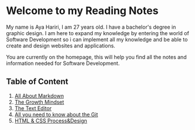 # Welcome to my Reading Notes

My name is Aya Hariri, I am 27 years old. I have a bachelor's degree in graphic design. I am here to expand my knowledge by entering the world of Software Development so i can implement all my knowledge and be able to create and design websites and applications.

You are currently on the homepage, this will help you find all the notes and information needed for Software Development.

## Table of Content

1. [All About Markdown](https://ayahariri.github.io/Reading-Notes/Read02)
2. [The Growth Mindset](https://ayahariri.github.io/Reading-Notes/Read02)
3. [The Text Editor](https://ayahariri.github.io/TextEditor/Readte)
4. [All you need to know about the Git](https://ayahariri.github.io/Read03)
5. [HTML & CSS Process&Design](https://ayahariri.github.io/Reading-Notes/Read04)

